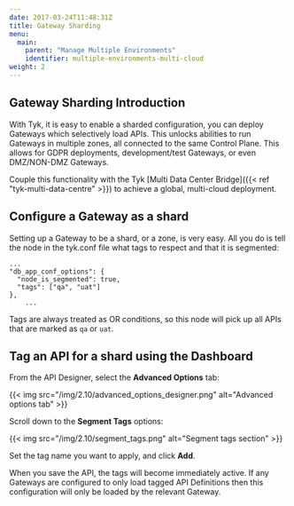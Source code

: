 ```yaml
---
date: 2017-03-24T11:48:31Z
title: Gateway Sharding
menu:
  main:
    parent: "Manage Multiple Environments"
    identifier: multiple-environments-multi-cloud
weight: 2 
---
```


## Gateway Sharding Introduction

With Tyk, it is easy to enable a sharded configuration, you can deploy Gateways which selectively load APIs.  This unlocks abilities to run Gateways in multiple zones, all connected to the same Control Plane.  This allows for GDPR deployments, development/test Gateways, or even DMZ/NON-DMZ Gateways.

Couple this functionality with the Tyk [Multi Data Center Bridge]({{< ref "tyk-multi-data-centre" >}}) to achieve a global, multi-cloud deployment.

## Configure a Gateway as a shard

Setting up a Gateway to be a shard, or a zone, is very easy. All you do is tell the node in the tyk.conf file what tags to respect and that it is segmented:

```{.copyWrapper}
...
"db_app_conf_options": {
  "node_is_segmented": true,
  "tags": ["qa", "uat"]
},
	...
```

Tags are always treated as OR conditions, so this node will pick up all APIs that are marked as `qa` or `uat`.

## Tag an API for a shard using the Dashboard

From the API Designer, select the **Advanced Options** tab:

{{< img src="/img/2.10/advanced_options_designer.png" alt="Advanced options tab" >}}

Scroll down to the **Segment Tags** options:

{{< img src="/img/2.10/segment_tags.png" alt="Segment tags section" >}}

Set the tag name you want to apply, and click **Add**.

When you save the API, the tags will become immediately active. If any Gateways are configured to only load tagged API Definitions then this configuration will only be loaded by the relevant Gateway.